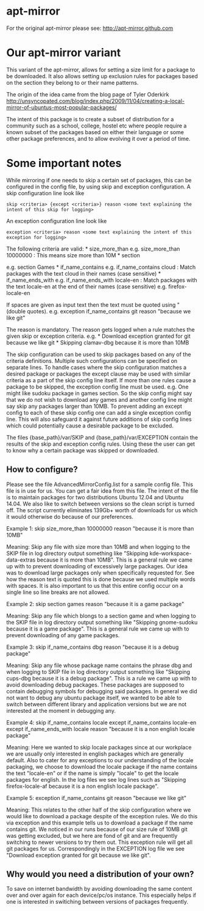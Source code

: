 apt-mirror
==========
For the original apt-mirror please see: http://apt-mirror.github.com

Our apt-mirror variant
=================
This variant of the apt-mirror, allows for setting a size limit for a package to be downloaded.
It also allows setting up exclusion rules for packages based on the section they belong to or their name patterns.

The origin of the idea came from the blog page of Tyler Oderkirk
http://unsyncopated.com/blog/index.php/2009/11/04/creating-a-local-mirror-of-ubuntus-most-popular-packages/

The intent of this package is to create a subset of distribution for a community such as a school, college, hostel etc where people require a known subset of the packages based on either their language or some other package preferences, and to allow evolving it over a period of time.

Some important notes
====================
While mirroring if one needs to skip a certain set of packages, this
can be configured in the config file, by using skip and exception configuration.
A skip configuration line look like

    skip <criteria> {except <criteria>} reason <some text explaining the intent of this skip for logging>

An exception configuration line look like

    exception <criteria> reason <some text explaining the intent of this exception for logging>

The following criteria are valid:
    * size_more_than <size in bytes> e.g. size_more_than 10000000 : This means size more than 10M
    * section <section name such as Games or Accessories> e.g. section Games
    * if_name_contains <any text> e.g. if_name_contains cloud : Match packages with the text cloud in their names (case sensitive)
    * if_name_ends_with <any text> e.g. if_name_ends_with locale-en : Match packages with the text locale-en at the end of their names (case sensitive) e.g. firefox-locale-en

If spaces are given as input text then the text must be quoted using "(double quotes).
e.g. exception if_name_contains git reason "because we like git"

The reason is mandatory. The reason gets logged when a rule matches the given skip or exception criteria.
e.g.
        * Download exception granted for git because we like git
        * Skipping clamav-dbg because it is more than 10MB

The skip configuration can be used to skip packages based on any of the criteria definitions.
Multiple such configurations can be specified on separate lines.
To handle cases where the skip configuration matches a desired package or packages the except clause
may be used with similar criteria as a part of the skip config line itself.
If more than one rules cause a package to be skipped, the exception config line must be used.
e.g. One might like sudoku package in games section. So the skip config might say that we do not
wish to download any games and another config line might say skip any packages larger than 10MB.
To prevent adding an except config to each of these skip config one can add a single exception config line.
This will also safeguard it against future additions of skip config lines which could potentially cause
a desirable package to be excluded.

The files {base_path}/var/SKIP and {base_path}/var/EXCEPTION contain the results of the skip and exception config rules.
Using these the user can get to know why a certain package was skipped or downloaded.

How to configure?
=================
Please see the file AdvancedMirrorConfig.list for a sample config file. This file is in use for us. You can get a fair idea from this file. The intent of the file is to maintain packages for two distributions Ubuntu 12.04 and Ubuntu 14.04. We also like to switch between versions so the clean script is turned off. The script currently eliminates 139Gb+ worth of downloads for us which it would otherwise do because of our preferences. 

Example 1:
skip size_more_than 10000000 reason "because it is more than 10MB"

Meaning: Skip any file with size more than 10MB and when logging to the SKIP file in log directory output something like "Skipping kde-workspace-data-extras because it is more than 10MB". This is a general rule we came up with to prevent downloading of excessively large packages. Our idea was to download large packages only when specifically requested for. See how the reason text is quoted this is done because we used multiple words with spaces. It is also important to us that this entire config occur on a single line so line breaks are not allowed.

Example 2:
skip section games reason "because it is a game package"

Meaning: Skip any file which blongs to a section game and when logging to the SKIP file in log directory output something like "Skipping gnome-sudoku because it is a game package". This is a general rule we came up with to prevent downloading of any game packages.

Example 3:
skip if_name_contains dbg reason "because it is a debug package"

Meaning: Skip any file whose package name contains the phrase dbg and when logging to SKIP file in log directory output something like "Skipping cups-dbg because it is a debug package". This is a rule we came up with to avoid downloading debug packages. These packages are supposed to contain debugging symbols for debugging said packages. In general we did not want to debug any ubuntu package itself, we wanted to be able to switch between different library and application versions but we are not interested at the moment in debugging any.

Example 4:
skip if_name_contains locale except if_name_contains locale-en except if_name_ends_with locale reason "because it is a non english locale package"

Meaning: Here we wanted to skip locale packages since at our workplace we are usually only interested in english packages which are generally default. Also to cater for any exceptions to our understanding of the locale packaging, we choose to download the locale package if the name contains the text "locale-en" or if the name is simply "locale" to get the locale packages for english. In the log files we see log lines such as "Skipping firefox-locale-af because it is a non english locale package".

Example 5:
exception if_name_contains git reason "because we like git"

Meaning: This relates to the other half of the skip configuration where we would like to download a package despite of the exception rules. We do this via exception and this example tells us to download a package if the name contains git. We noticed in our runs because of our size rule of 10MB git was getting excluded, but we here are fond of git and are frequently switching to newer versions to try them out. This exception rule will get all git packages for us. Correspondingly in the EXCEPTION log file we see "Download exception granted for git because we like git".

Why would you need a distribution of your own?
=====================================
To save on internet bandwidth by avoiding downloading the same content over and over again for each device/pc/os instance. This especially helps if one is interested in switiching between versions of packages frequently.
